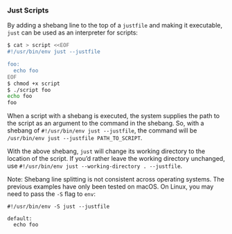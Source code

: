 ### Just Scripts

By adding a shebang line to the top of a `justfile` and making it executable, `just` can be used as an interpreter for scripts:

````sh
$ cat > script <<EOF
#!/usr/bin/env just --justfile

foo:
  echo foo
EOF
$ chmod +x script
$ ./script foo
echo foo
foo
````

When a script with a shebang is executed, the system supplies the path to the script as an argument to the command in the shebang. So, with a shebang of `#!/usr/bin/env just --justfile`, the command will be `/usr/bin/env just --justfile PATH_TO_SCRIPT`.

With the above shebang, `just` will change its working directory to the location of the script. If you’d rather leave the working directory unchanged, use `#!/usr/bin/env just --working-directory . --justfile`.

Note: Shebang line splitting is not consistent across operating systems. The previous examples have only been tested on macOS. On Linux, you may need to pass the `-S` flag to `env`:

````make
#!/usr/bin/env -S just --justfile

default:
  echo foo
````